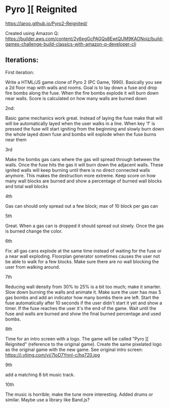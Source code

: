 # Pyro ][ Reignited

https://laroo.github.io/Pyro2-Reignited/

Created using Amazon Q: https://builder.aws.com/content/2y6egGcPAGQs8EwtQUM9KAONojz/build-games-challenge-build-classics-with-amazon-q-developer-cli

## Iterations:

First iteration:

Write a HTML/JS game clone of Pyro 2 (PC Game, 1990). Basically you see a 2d floor map with walls and rooms. Goal is to lay down a fuse and drop fire bombs along the fuse. When the fire bombs explode it will burn down near walls. Score is calculated on how many walls are burned down

2nd:

Basic game mechanics work great. Instead of laying the fuse make that will will be automatically layed when the user walks in a line. When key 'f' is pressed the fuse will start igniting from the beginning and slowly burn down the whole layed down fuse and bombs will explode when the fuse burns near them

3rd

Make the bombs gas cans where the gas will spread through between the walls. Once the fuse hits the gas it will burn down the adjacent walls. These ignited walls will keep burning until there is no direct connected walls anymore. This makes the destruction more extreme. Keep score on how many wall blocks are burned and show a percentage of burned wall blocks and total wall blocks

4th

Gas can should only spread out a few block; max of 10 block per gas can

5th

Great. When a gas can is dropped it should spread out slowly. Once the gas is burned change the color.

6th

Fix: all gas cans explode at the same time instead of waiting for the fuse or a near wall exploding. Floorplan generator sometimes causes the user not be able to walk for a few blocks. Make sure there are no wall blocking the user from walking around.

7th

Reducing wall density from 30% to 25% is a bit too much; make it smarter. Slow down burning the walls and animate it. Make sure the user has max 5 gas bombs and add an indicator how many bombs there are left. Start the fuse automatically after 10 seconds if the user didn't start it yet and show a timer. If the fuse reaches the user it's the end of the game. Wait until the fuse and walls are burned and show the final burned percentage and used bombs.

8th

Time for an intro screen with a logo. The game will be called "Pyro ][ Reignited" (reference to the original game). Create the same pixelated logo as the original game with the new game. See original intro screen: https://i.ytimg.com/vi/7IoD7YnnI-c/hq720.jpg 

9th

add a matching 8 bit music track.

10th

The music is horrible; make the tune more interesting. Added drums or similar. Maybe use a library like Band.js?
